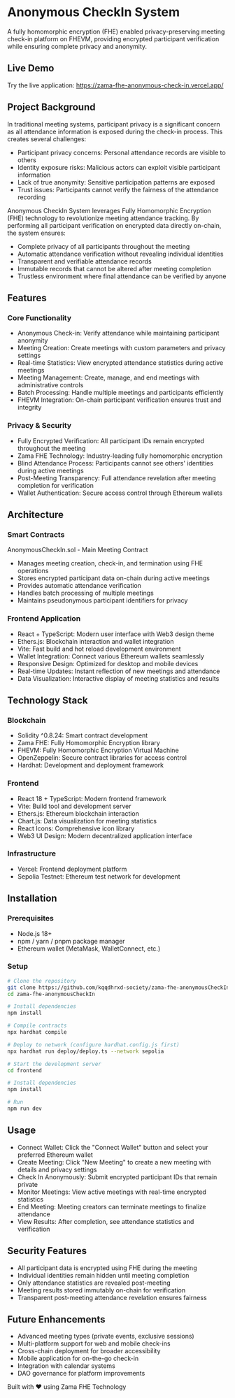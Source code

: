 # Anonymous CheckIn System

A fully homomorphic encryption (FHE) enabled privacy-preserving meeting check-in platform on FHEVM, providing encrypted participant verification while ensuring complete privacy and anonymity.

## Live Demo

Try the live application: https://zama-fhe-anonymous-check-in.vercel.app/

## Project Background  

In traditional meeting systems, participant privacy is a significant concern as all attendance information is exposed during the check-in process. This creates several challenges:

- Participant privacy concerns: Personal attendance records are visible to others
- Identity exposure risks: Malicious actors can exploit visible participant information
- Lack of true anonymity: Sensitive participation patterns are exposed
- Trust issues: Participants cannot verify the fairness of the attendance recording

Anonymous CheckIn System leverages Fully Homomorphic Encryption (FHE) technology to revolutionize meeting attendance tracking. By performing all participant verification on encrypted data directly on-chain, the system ensures:

- Complete privacy of all participants throughout the meeting
- Automatic attendance verification without revealing individual identities
- Transparent and verifiable attendance records
- Immutable records that cannot be altered after meeting completion
- Trustless environment where final attendance can be verified by anyone

## Features

### Core Functionality

- Anonymous Check-in: Verify attendance while maintaining participant anonymity
- Meeting Creation: Create meetings with custom parameters and privacy settings
- Real-time Statistics: View encrypted attendance statistics during active meetings
- Meeting Management: Create, manage, and end meetings with administrative controls
- Batch Processing: Handle multiple meetings and participants efficiently
- FHEVM Integration: On-chain participant verification ensures trust and integrity

### Privacy & Security

- Fully Encrypted Verification: All participant IDs remain encrypted throughout the meeting
- Zama FHE Technology: Industry-leading fully homomorphic encryption
- Blind Attendance Process: Participants cannot see others' identities during active meetings
- Post-Meeting Transparency: Full attendance revelation after meeting completion for verification
- Wallet Authentication: Secure access control through Ethereum wallets

## Architecture

### Smart Contracts

AnonymousCheckIn.sol - Main Meeting Contract

- Manages meeting creation, check-in, and termination using FHE operations
- Stores encrypted participant data on-chain during active meetings
- Provides automatic attendance verification
- Handles batch processing of multiple meetings
- Maintains pseudonymous participant identifiers for privacy

### Frontend Application

- React + TypeScript: Modern user interface with Web3 design theme
- Ethers.js: Blockchain interaction and wallet integration
- Vite: Fast build and hot reload development environment
- Wallet Integration: Connect various Ethereum wallets seamlessly
- Responsive Design: Optimized for desktop and mobile devices
- Real-time Updates: Instant reflection of new meetings and attendance
- Data Visualization: Interactive display of meeting statistics and results

## Technology Stack

### Blockchain

- Solidity ^0.8.24: Smart contract development
- Zama FHE: Fully Homomorphic Encryption library
- FHEVM: Fully Homomorphic Encryption Virtual Machine
- OpenZeppelin: Secure contract libraries for access control
- Hardhat: Development and deployment framework

### Frontend

- React 18 + TypeScript: Modern frontend framework
- Vite: Build tool and development server
- Ethers.js: Ethereum blockchain interaction
- Chart.js: Data visualization for meeting statistics
- React Icons: Comprehensive icon library
- Web3 UI Design: Modern decentralized application interface

### Infrastructure

- Vercel: Frontend deployment platform
- Sepolia Testnet: Ethereum test network for development

## Installation

### Prerequisites

- Node.js 18+ 
- npm / yarn / pnpm package manager
- Ethereum wallet (MetaMask, WalletConnect, etc.)

### Setup

```bash
# Clone the repository
git clone https://github.com/kqqdhrxd-society/zama-fhe-anonymousCheckIn.git
cd zama-fhe-anonymousCheckIn

# Install dependencies
npm install

# Compile contracts
npx hardhat compile

# Deploy to network (configure hardhat.config.js first)
npx hardhat run deploy/deploy.ts --network sepolia

# Start the development server
cd frontend

# Install dependencies
npm install

# Run
npm run dev   
```

## Usage

- Connect Wallet: Click the "Connect Wallet" button and select your preferred Ethereum wallet
- Create Meeting: Click "New Meeting" to create a new meeting with details and privacy settings
- Check In Anonymously: Submit encrypted participant IDs that remain private
- Monitor Meetings: View active meetings with real-time encrypted statistics
- End Meeting: Meeting creators can terminate meetings to finalize attendance
- View Results: After completion, see attendance statistics and verification

## Security Features

- All participant data is encrypted using FHE during the meeting
- Individual identities remain hidden until meeting completion
- Only attendance statistics are revealed post-meeting
- Meeting results stored immutably on-chain for verification
- Transparent post-meeting attendance revelation ensures fairness

## Future Enhancements

- Advanced meeting types (private events, exclusive sessions)
- Multi-platform support for web and mobile check-ins
- Cross-chain deployment for broader accessibility
- Mobile application for on-the-go check-in
- Integration with calendar systems
- DAO governance for platform improvements

Built with ❤️ using Zama FHE Technology
